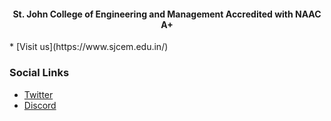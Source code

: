 <h4 align="center">St. John College of Engineering and Management Accredited with NAAC A+</h4>
* [Visit us](https://www.sjcem.edu.in/)

### Social Links
* [Twitter](https://twitter.com/OWASP__SJCEM)
* [Discord](https://discord.gg/jj2qEESJFt)

